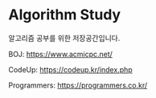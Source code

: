# Algorithm Study
알고리즘 공부를 위한 저장공간입니다.


BOJ:
https://www.acmicpc.net/

CodeUp:
https://codeup.kr/index.php

Programmers:
https://programmers.co.kr/

<!--
<a href="https://github.com/Dev-Beom/Algorithm/graphs/contributors"><img src="https://opencollective.com/suast/contributors.svg?width=890" /></a> -->
